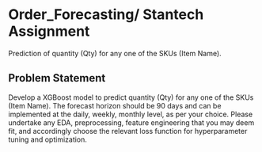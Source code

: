 # Order_Forecasting/ Stantech Assignment
Prediction of quantity (Qty) for any one of the SKUs (Item Name).
## Problem Statement
Develop a XGBoost model to predict quantity (Qty) for any one of the SKUs (Item Name). The forecast horizon should be 90 days and can be implemented at the daily, weekly, monthly level, as per your choice. Please undertake any EDA, preprocessing, feature engineering that you may deem fit, and accordingly choose the relevant loss function for hyperparameter tuning and optimization.
